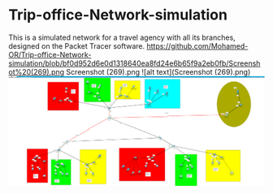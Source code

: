 # Trip-office-Network-simulation
This is a simulated network for a travel agency with all its branches, designed on the Packet Tracer software.
https://github.com/Mohamed-OR/Trip-office-Network-simulation/blob/bf0d952d6e0d1318640ea8fd24e6b65f9a2eb0fb/Screenshot%20(269).png
Screenshot (269).png
![alt text](Screenshot (269).png)
![alt text](https://github.com/Mohamed-OR/Trip-office-Network-simulation/blob/bf0d952d6e0d1318640ea8fd24e6b65f9a2eb0fb/Screenshot%20(269).png
)
